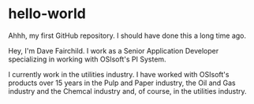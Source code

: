 # hello-world
Ahhh, my first GitHub repository.  I should have done this a long time ago.

Hey, I'm Dave Fairchild.  I work as a Senior Application Developer specializing in working with OSIsoft's PI System.

I currently work in the utilities industry.  I have worked with OSIsoft's products over 15 years in the Pulp and Paper industry, the Oil and Gas industry and the Chemcal industry and, of course, in the utilities industry.
